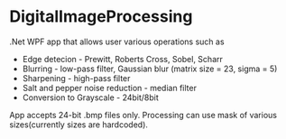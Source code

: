 # DigitalImageProcessing
.Net WPF app that allows user various operations such as
- Edge detecion - Prewitt, Roberts Cross, Sobel, Scharr
- Blurring - low-pass filter, Gaussian blur (matrix size = 23, sigma = 5)
- Sharpening - high-pass filter
- Salt and pepper noise reduction - median filter
- Conversion to Grayscale - 24bit/8bit

App accepts 24-bit .bmp files only.
Processing can use mask of various sizes(currently sizes are hardcoded).
